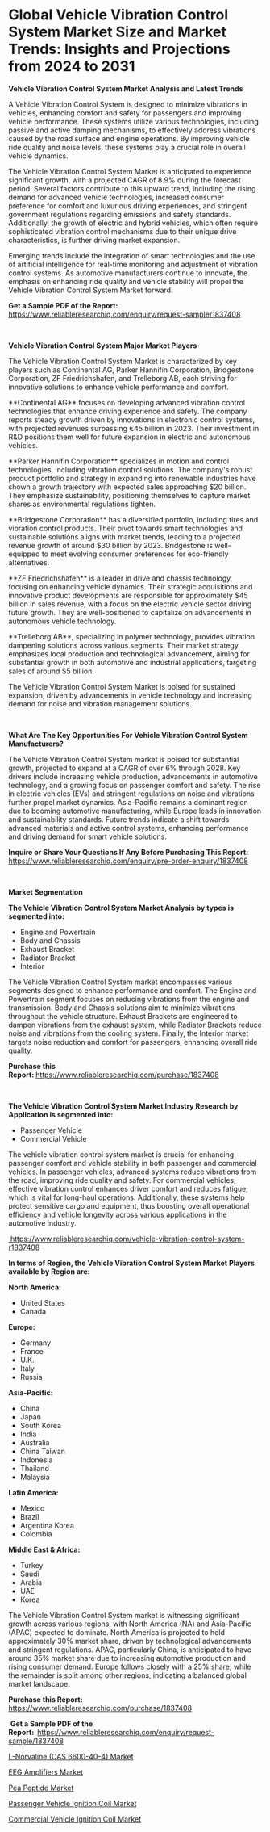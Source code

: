 <p><h1>Global Vehicle Vibration Control System Market Size and Market Trends: Insights and Projections from 2024 to 2031</h1></p><p><strong>Vehicle Vibration Control System Market Analysis and Latest Trends</strong></p>
<p><p>A Vehicle Vibration Control System is designed to minimize vibrations in vehicles, enhancing comfort and safety for passengers and improving vehicle performance. These systems utilize various technologies, including passive and active damping mechanisms, to effectively address vibrations caused by the road surface and engine operations. By improving vehicle ride quality and noise levels, these systems play a crucial role in overall vehicle dynamics.</p><p>The Vehicle Vibration Control System Market is anticipated to experience significant growth, with a projected CAGR of 8.9% during the forecast period. Several factors contribute to this upward trend, including the rising demand for advanced vehicle technologies, increased consumer preference for comfort and luxurious driving experiences, and stringent government regulations regarding emissions and safety standards. Additionally, the growth of electric and hybrid vehicles, which often require sophisticated vibration control mechanisms due to their unique drive characteristics, is further driving market expansion. </p><p>Emerging trends include the integration of smart technologies and the use of artificial intelligence for real-time monitoring and adjustment of vibration control systems. As automotive manufacturers continue to innovate, the emphasis on enhancing ride quality and vehicle stability will propel the Vehicle Vibration Control System Market forward.</p></p>
<p><strong>Get a Sample PDF of the Report:&nbsp;</strong> <a href="https://www.reliableresearchiq.com/enquiry/request-sample/1837408?utm_campaign=100&utm_medium=2&utm_source=Github&utm_content=ia&utm_term=04112024&utm_id=vehicle-vibration-control-system">https://www.reliableresearchiq.com/enquiry/request-sample/1837408</a></p>
<p>&nbsp;</p>
<p><strong>Vehicle Vibration Control System Major Market Players</strong></p>
<p><p>The Vehicle Vibration Control System Market is characterized by key players such as Continental AG, Parker Hannifin Corporation, Bridgestone Corporation, ZF Friedrichshafen, and Trelleborg AB, each striving for innovative solutions to enhance vehicle performance and comfort.</p><p>**Continental AG** focuses on developing advanced vibration control technologies that enhance driving experience and safety. The company reports steady growth driven by innovations in electronic control systems, with projected revenues surpassing €45 billion in 2023. Their investment in R&D positions them well for future expansion in electric and autonomous vehicles.</p><p>**Parker Hannifin Corporation** specializes in motion and control technologies, including vibration control solutions. The company's robust product portfolio and strategy in expanding into renewable industries have shown a growth trajectory with expected sales approaching $20 billion. They emphasize sustainability, positioning themselves to capture market shares as environmental regulations tighten.</p><p>**Bridgestone Corporation** has a diversified portfolio, including tires and vibration control products. Their pivot towards smart technologies and sustainable solutions aligns with market trends, leading to a projected revenue growth of around $30 billion by 2023. Bridgestone is well-equipped to meet evolving consumer preferences for eco-friendly alternatives.</p><p>**ZF Friedrichshafen** is a leader in drive and chassis technology, focusing on enhancing vehicle dynamics. Their strategic acquisitions and innovative product developments are responsible for approximately $45 billion in sales revenue, with a focus on the electric vehicle sector driving future growth. They are well-positioned to capitalize on advancements in autonomous vehicle technology.</p><p>**Trelleborg AB**, specializing in polymer technology, provides vibration dampening solutions across various segments. Their market strategy emphasizes local production and technological advancement, aiming for substantial growth in both automotive and industrial applications, targeting sales of around $5 billion.</p><p>The Vehicle Vibration Control System Market is poised for sustained expansion, driven by advancements in vehicle technology and increasing demand for noise and vibration management solutions.</p></p>
<p>&nbsp;</p>
<p><strong>What Are The Key Opportunities For Vehicle Vibration Control System Manufacturers?</strong></p>
<p><p>The Vehicle Vibration Control System market is poised for substantial growth, projected to expand at a CAGR of over 6% through 2028. Key drivers include increasing vehicle production, advancements in automotive technology, and a growing focus on passenger comfort and safety. The rise in electric vehicles (EVs) and stringent regulations on noise and vibrations further propel market dynamics. Asia-Pacific remains a dominant region due to booming automotive manufacturing, while Europe leads in innovation and sustainability standards. Future trends indicate a shift towards advanced materials and active control systems, enhancing performance and driving demand for smart vehicle solutions.</p></p>
<p><strong>Inquire or Share Your Questions If Any Before Purchasing This Report:</strong> <a href="https://www.reliableresearchiq.com/enquiry/pre-order-enquiry/1837408?utm_campaign=100&utm_medium=2&utm_source=Github&utm_content=ia&utm_term=04112024&utm_id=vehicle-vibration-control-system">https://www.reliableresearchiq.com/enquiry/pre-order-enquiry/1837408</a></p>
<p>&nbsp;</p>
<p><strong>Market Segmentation</strong></p>
<p><strong>The Vehicle Vibration Control System Market Analysis by types is segmented into:</strong></p>
<p><ul><li>Engine and Powertrain</li><li>Body and Chassis</li><li>Exhaust Bracket</li><li>Radiator Bracket</li><li>Interior</li></ul></p>
<p><p>The Vehicle Vibration Control System market encompasses various segments designed to enhance performance and comfort. The Engine and Powertrain segment focuses on reducing vibrations from the engine and transmission. Body and Chassis solutions aim to minimize vibrations throughout the vehicle structure. Exhaust Brackets are engineered to dampen vibrations from the exhaust system, while Radiator Brackets reduce noise and vibrations from the cooling system. Finally, the Interior market targets noise reduction and comfort for passengers, enhancing overall ride quality.</p></p>
<p><strong>Purchase this Report:&nbsp;</strong><a href="https://www.reliableresearchiq.com/purchase/1837408?utm_campaign=100&utm_medium=2&utm_source=Github&utm_content=ia&utm_term=04112024&utm_id=vehicle-vibration-control-system">https://www.reliableresearchiq.com/purchase/1837408</a></p>
<p>&nbsp;</p>
<p><strong>The Vehicle Vibration Control System Market Industry Research by Application is segmented into:</strong></p>
<p><ul><li>Passenger Vehicle</li><li>Commercial Vehicle</li></ul></p>
<p><p>The vehicle vibration control system market is crucial for enhancing passenger comfort and vehicle stability in both passenger and commercial vehicles. In passenger vehicles, advanced systems reduce vibrations from the road, improving ride quality and safety. For commercial vehicles, effective vibration control enhances driver comfort and reduces fatigue, which is vital for long-haul operations. Additionally, these systems help protect sensitive cargo and equipment, thus boosting overall operational efficiency and vehicle longevity across various applications in the automotive industry.</p></p>
<p><a href="https://www.reliableresearchiq.com/vehicle-vibration-control-system-r1837408?utm_campaign=100&utm_medium=2&utm_source=Github&utm_content=ia&utm_term=04112024&utm_id=vehicle-vibration-control-system">&nbsp;https://www.reliableresearchiq.com/vehicle-vibration-control-system-r1837408</a></p>
<p><strong>In terms of Region, the Vehicle Vibration Control System Market Players available by Region are:</strong></p>
<p>
    <p> <strong> North America: </strong>
        <ul>
            <li>United States</li>
            <li>Canada</li>
        </ul>
        </p> 
    <p> <strong> Europe: </strong>
        <ul>
            <li>Germany</li>
            <li>France</li>
            <li>U.K.</li>
            <li>Italy</li>
            <li>Russia</li>
        </ul>
        </p> 
    <p> <strong> Asia-Pacific: </strong>
        <ul>
            <li>China</li>
            <li>Japan</li>
            <li>South Korea</li>
            <li>India</li>
            <li>Australia</li>
            <li>China Taiwan</li>
            <li>Indonesia</li>
            <li>Thailand</li>
            <li>Malaysia</li>
        </ul>
        </p> 
    <p> <strong> Latin America: </strong>
        <ul>
            <li>Mexico</li>
            <li>Brazil</li>
            <li>Argentina Korea</li>
            <li>Colombia</li>
        </ul>
        </p> 
    <p> <strong> Middle East & Africa: </strong>
        <ul>
            <li>Turkey</li>
            <li>Saudi</li>
            <li>Arabia</li>
            <li>UAE</li>
            <li>Korea</li>
        </ul>
    </p>
    </p>
<p><p>The Vehicle Vibration Control System market is witnessing significant growth across various regions, with North America (NA) and Asia-Pacific (APAC) expected to dominate. North America is projected to hold approximately 30% market share, driven by technological advancements and stringent regulations. APAC, particularly China, is anticipated to have around 35% market share due to increasing automotive production and rising consumer demand. Europe follows closely with a 25% share, while the remainder is split among other regions, indicating a balanced global market landscape.</p></p>
<p><strong>Purchase this Report: </strong><a href="https://www.reliableresearchiq.com/purchase/1837408?utm_campaign=100&utm_medium=2&utm_source=Github&utm_content=ia&utm_term=04112024&utm_id=vehicle-vibration-control-system">https://www.reliableresearchiq.com/purchase/1837408</a></p>
<p>&nbsp;<strong>Get a Sample PDF of the Report:&nbsp;&nbsp;</strong><a href="https://www.reliableresearchiq.com/enquiry/request-sample/1837408?utm_campaign=100&utm_medium=2&utm_source=Github&utm_content=ia&utm_term=04112024&utm_id=vehicle-vibration-control-system">https://www.reliableresearchiq.com/enquiry/request-sample/1837408</a></p>
<p><strong></strong></p>
<p><p><a href="https://www.linkedin.com/pulse/digital-transformation-l-norvaline-cas-6600-40-4-industry-market-wsxge?utm_campaign=100&utm_medium=2&utm_source=Github&utm_content=ia&utm_term=04112024&utm_id=vehicle-vibration-control-system">L-Norvaline (CAS 6600-40-4) Market</a></p><p><a href="https://issuu.com/reportprime-2/docs/eeg-amplifiers-market-size-2030.ppt_a9aa3d59b79e2a?utm_campaign=100&utm_medium=2&utm_source=Github&utm_content=ia&utm_term=04112024&utm_id=vehicle-vibration-control-system">EEG Amplifiers Market</a></p><p><a href="https://www.linkedin.com/pulse/pea-peptide-market-outlook-share-analysis-growth-trends-forecasts-cyoce?utm_campaign=100&utm_medium=2&utm_source=Github&utm_content=ia&utm_term=04112024&utm_id=vehicle-vibration-control-system">Pea Peptide Market</a></p><p><a href="https://github.com/nifongekclosebn1/Market-Research-Report-List-1/blob/main/passenger-vehicle-ignition-coil-market.md?utm_campaign=100&utm_medium=2&utm_source=Github&utm_content=ia&utm_term=04112024&utm_id=vehicle-vibration-control-system">Passenger Vehicle Ignition Coil Market</a></p><p><a href="https://github.com/jerridoxdemase/Market-Research-Report-List-1/blob/main/commercial-vehicle-ignition-coil-market.md?utm_campaign=100&utm_medium=2&utm_source=Github&utm_content=ia&utm_term=04112024&utm_id=vehicle-vibration-control-system">Commercial Vehicle Ignition Coil Market</a></p></p>